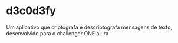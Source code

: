 # d3c0d3fy
Um aplicativo que criptografa e descriptografa mensagens de texto, desenvolvido para o challenger ONE alura
